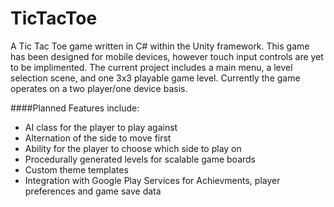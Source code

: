 # TicTacToe

A Tic Tac Toe game written in C# within the Unity framework. This game has been designed for mobile devices, however touch input controls 
are yet to be implimented. The current project includes a main menu, a level selection scene, and one 3x3 playable game level. Currently 
the game operates on a two player/one device basis.

####Planned Features include:

* AI class for the player to play against
* Alternation of the side to move first
* Ability for the player to choose which side to play on
* Procedurally generated levels for scalable game boards
* Custom theme templates
* Integration with Google Play Services for Achievments, player preferences and game save data
